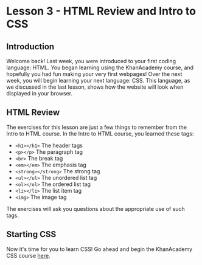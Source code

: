 # Lesson 3 - HTML Review and Intro to CSS
## Introduction
Welcome back! 
Last week, you were introduced to your first coding language: HTML. 
You began learning using the KhanAcademy course, and hopefully you had fun making your very first webpages! Over the next week, you will begin learning your next language: CSS. This language, as we discussed in the last lesson, shows how the website will look when displayed in your browser.

## HTML Review
The exercises for this lesson are just a few things to remember from the Intro to HTML course. 
In the Intro to HTML course, you learned these tags:
- `<h1></h1>` The header tags
- `<p></p>` The paragraph tag
- `<br>` The break tag
- `<em></em>` The emphasis tag
- `<strong></strong>` The strong tag
- `<ul></ul>` The unordered list tag
- `<ol></ol>` The ordered list tag
- `<li></li>` The list item tag
- `<img>` The image tag

The exercises will ask you questions about the appropriate use of such tags.

## Starting CSS
Now it's time for you to learn CSS! Go ahead and begin the KhanAcademy CSS course [here](https://www.khanacademy.org/computing/computer-programming/html-css/intro-to-css/pt/css-basics).
